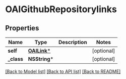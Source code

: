 # OAIGithubRepositorylinks

## Properties
Name | Type | Description | Notes
------------ | ------------- | ------------- | -------------
**self** | [**OAILink***](OAILink.md) |  | [optional] 
**_class** | **NSString*** |  | [optional] 

[[Back to Model list]](../README.md#documentation-for-models) [[Back to API list]](../README.md#documentation-for-api-endpoints) [[Back to README]](../README.md)


